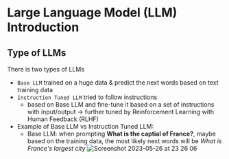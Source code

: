 # Large Language Model (LLM) Introduction

## Type of LLMs
There is two types of LLMs
- `Base LLM` trained on a huge data & predict the next words based on text training data
- `Instruction Tuned LLM` tried to follow instructions
  - based on Base LLM and fine-tune it based on a set of instructions with input/output &#8594; further tuned by Reinforcement Learning with Human Feedback (RLHF)
- Example of Base LLM vs Instruction Tuned LLM:
  - Base LLM: when prompting **What is the captial of France?**, maybe based on the training data, the most likely next words will be *What is France's largest city*
![Screenshot 2023-05-26 at 23 26 06](https://github.com/CodexploreRepo/prompt-engineering/assets/64508435/c6d1df59-fc06-4772-b6fd-aa9900d47d13)
